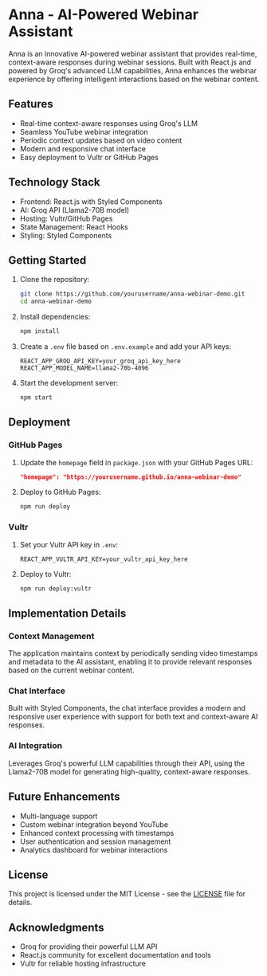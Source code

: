 # Anna - AI-Powered Webinar Assistant

Anna is an innovative AI-powered webinar assistant that provides real-time, context-aware responses during webinar sessions. Built with React.js and powered by Groq's advanced LLM capabilities, Anna enhances the webinar experience by offering intelligent interactions based on the webinar content.

## Features

- Real-time context-aware responses using Groq's LLM
- Seamless YouTube webinar integration
- Periodic context updates based on video content
- Modern and responsive chat interface
- Easy deployment to Vultr or GitHub Pages

## Technology Stack

- Frontend: React.js with Styled Components
- AI: Groq API (Llama2-70B model)
- Hosting: Vultr/GitHub Pages
- State Management: React Hooks
- Styling: Styled Components

## Getting Started

1. Clone the repository:
   ```bash
   git clone https://github.com/yourusername/anna-webinar-demo.git
   cd anna-webinar-demo
   ```

2. Install dependencies:
   ```bash
   npm install
   ```

3. Create a `.env` file based on `.env.example` and add your API keys:
   ```env
   REACT_APP_GROQ_API_KEY=your_groq_api_key_here
   REACT_APP_MODEL_NAME=llama2-70b-4096
   ```

4. Start the development server:
   ```bash
   npm start
   ```

## Deployment

### GitHub Pages

1. Update the `homepage` field in `package.json` with your GitHub Pages URL:
   ```json
   "homepage": "https://yourusername.github.io/anna-webinar-demo"
   ```

2. Deploy to GitHub Pages:
   ```bash
   npm run deploy
   ```

### Vultr

1. Set your Vultr API key in `.env`:
   ```env
   REACT_APP_VULTR_API_KEY=your_vultr_api_key_here
   ```

2. Deploy to Vultr:
   ```bash
   npm run deploy:vultr
   ```

## Implementation Details

### Context Management
The application maintains context by periodically sending video timestamps and metadata to the AI assistant, enabling it to provide relevant responses based on the current webinar content.

### Chat Interface
Built with Styled Components, the chat interface provides a modern and responsive user experience with support for both text and context-aware AI responses.

### AI Integration
Leverages Groq's powerful LLM capabilities through their API, using the Llama2-70B model for generating high-quality, context-aware responses.

## Future Enhancements

- Multi-language support
- Custom webinar integration beyond YouTube
- Enhanced context processing with timestamps
- User authentication and session management
- Analytics dashboard for webinar interactions

## License

This project is licensed under the MIT License - see the [LICENSE](LICENSE) file for details.

## Acknowledgments

- Groq for providing their powerful LLM API
- React.js community for excellent documentation and tools
- Vultr for reliable hosting infrastructure
